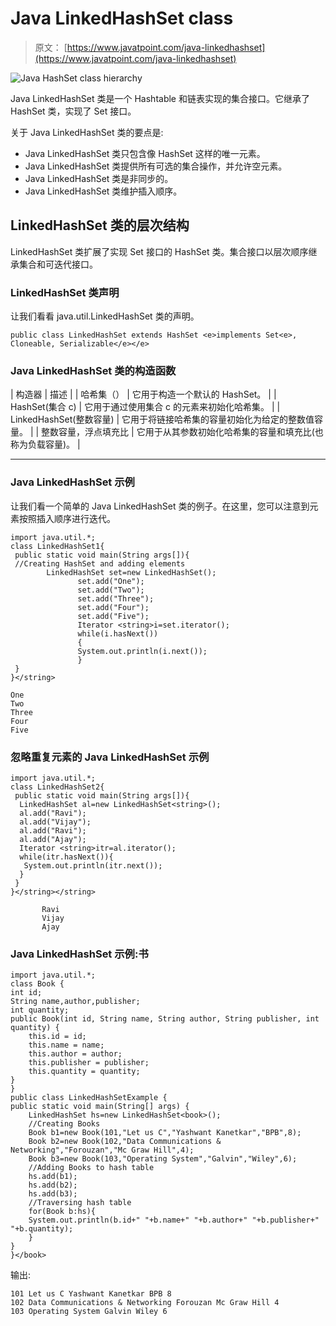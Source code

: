 # Java LinkedHashSet class

> 原文： [https://www.javatpoint.com/java-linkedhashset](https://www.javatpoint.com/java-linkedhashset)

![Java HashSet class hierarchy](../Images/49b0ece9d1205ac9628836812e94a35a.png)

Java LinkedHashSet 类是一个 Hashtable 和链表实现的集合接口。它继承了 HashSet 类，实现了 Set 接口。

关于 Java LinkedHashSet 类的要点是:

*   Java LinkedHashSet 类只包含像 HashSet 这样的唯一元素。
*   Java LinkedHashSet 类提供所有可选的集合操作，并允许空元素。
*   Java LinkedHashSet 类是非同步的。
*   Java LinkedHashSet 类维护插入顺序。

## LinkedHashSet 类的层次结构

LinkedHashSet 类扩展了实现 Set 接口的 HashSet 类。集合接口以层次顺序继承集合和可迭代接口。

### LinkedHashSet 类声明

让我们看看 java.util.LinkedHashSet 类的声明。

```
public class LinkedHashSet extends HashSet <e>implements Set<e>, Cloneable, Serializable</e></e> 
```

### Java LinkedHashSet 类的构造函数

| 构造器 | 描述 |
| 哈希集（） | 它用于构造一个默认的 HashSet。 |
| HashSet(集合 c) | 它用于通过使用集合 c 的元素来初始化哈希集。 |
| LinkedHashSet(整数容量) | 它用于将链接哈希集的容量初始化为给定的整数值容量。 |
| 整数容量，浮点填充比 | 它用于从其参数初始化哈希集的容量和填充比(也称为负载容量)。 |

* * *

### Java LinkedHashSet 示例

让我们看一个简单的 Java LinkedHashSet 类的例子。在这里，您可以注意到元素按照插入顺序进行迭代。

```
import java.util.*;
class LinkedHashSet1{
 public static void main(String args[]){
 //Creating HashSet and adding elements
	    LinkedHashSet set=new LinkedHashSet();
			   set.add("One");  
			   set.add("Two");  
			   set.add("Three"); 
			   set.add("Four");
			   set.add("Five");
			   Iterator <string>i=set.iterator();
			   while(i.hasNext())
			   {
			   System.out.println(i.next());
			   }
 }
}</string> 
```

```
One
Two
Three
Four
Five

```

### 忽略重复元素的 Java LinkedHashSet 示例

```
import java.util.*;
class LinkedHashSet2{
 public static void main(String args[]){
  LinkedHashSet al=new LinkedHashSet<string>();
  al.add("Ravi");
  al.add("Vijay");
  al.add("Ravi");
  al.add("Ajay");
  Iterator <string>itr=al.iterator();
  while(itr.hasNext()){
   System.out.println(itr.next());
  }
 }
}</string></string> 
```

```
       Ravi
       Vijay
       Ajay

```

### Java LinkedHashSet 示例:书

```
import java.util.*;
class Book {
int id;
String name,author,publisher;
int quantity;
public Book(int id, String name, String author, String publisher, int quantity) {
	this.id = id;
	this.name = name;
	this.author = author;
	this.publisher = publisher;
	this.quantity = quantity;
}
}
public class LinkedHashSetExample {
public static void main(String[] args) {
	LinkedHashSet hs=new LinkedHashSet<book>();
	//Creating Books
	Book b1=new Book(101,"Let us C","Yashwant Kanetkar","BPB",8);
	Book b2=new Book(102,"Data Communications & Networking","Forouzan","Mc Graw Hill",4);
	Book b3=new Book(103,"Operating System","Galvin","Wiley",6);
	//Adding Books to hash table
	hs.add(b1);
	hs.add(b2);
	hs.add(b3);
	//Traversing hash table
	for(Book b:hs){
	System.out.println(b.id+" "+b.name+" "+b.author+" "+b.publisher+" "+b.quantity);
	}
}
}</book> 
```

输出:

```
101 Let us C Yashwant Kanetkar BPB 8
102 Data Communications & Networking Forouzan Mc Graw Hill 4
103 Operating System Galvin Wiley 6

```